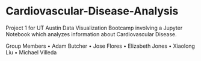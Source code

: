 # Cardiovascular-Disease-Analysis
Project 1 for UT Austin Data Visualization Bootcamp involving a Jupyter Notebook which analyzes information about Cardiovascular Disease.

Group Members
• Adam Butcher
• Jose Flores
• Elizabeth Jones
• Xiaolong Liu
• Michael Villeda
